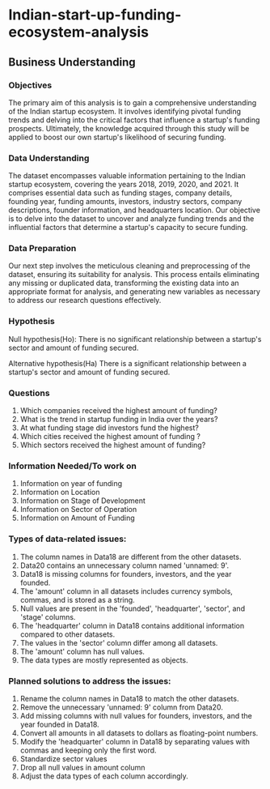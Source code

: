 # Indian-start-up-funding-ecosystem-analysis

## Business Understanding
### Objectives

The primary aim of this analysis is to gain a comprehensive understanding of the Indian startup ecosystem. It involves identifying pivotal funding trends and delving into the critical factors that influence a startup's funding prospects. Ultimately, the knowledge acquired through this study will be applied to boost our own startup's likelihood of securing funding.

### Data Understanding

The dataset encompasses valuable information pertaining to the Indian startup ecosystem, covering the years 2018, 2019, 2020, and 2021. It comprises essential data such as funding stages, company details, founding year, funding amounts, investors, industry sectors, company descriptions, founder information, and headquarters location. Our objective is to delve into the dataset to uncover and analyze funding trends and the influential factors that determine a startup's capacity to secure funding.

### Data Preparation

Our next step involves the meticulous cleaning and preprocessing of the dataset, ensuring its suitability for analysis. This process entails eliminating any missing or duplicated data, transforming the existing data into an appropriate format for analysis, and generating new variables as necessary to address our research questions effectively.

### Hypothesis 
Null hypothesis(Ho): There is no significant relationship between a startup's sector and amount of funding secured.

Alternative hypothesis(Ha) There is a significant relationship between a startup's sector and amount of funding secured.

### Questions
1. Which companies received the highest amount of funding? 
2. What is the trend in startup funding in India over the years?
3. At what funding stage did investors fund the highest?
4. Which cities received the highest amount of funding ?
5. Which sectors received the highest amount of funding? 

### Information Needed/To work on
1. Information on year of funding
2. Information on Location
3. Information on Stage of Development
4. Information on Sector of Operation
5. Information on Amount of Funding

### Types of data-related issues:

1. The column names in Data18 are different from the other datasets.
2. Data20 contains an unnecessary column named 'unnamed: 9'.
3. Data18 is missing columns for founders, investors, and the year founded.
4. The 'amount' column in all datasets includes currency symbols, commas, and is stored as a string.
5. Null values are present in the 'founded', 'headquarter', 'sector', and 'stage' columns.
6. The 'headquarter' column in Data18 contains additional information compared to other datasets.
7. The values in the 'sector' column differ among all datasets.
8. The 'amount' column has null values.
9. The data types are mostly represented as objects.

### Planned solutions to address the issues:

1. Rename the column names in Data18 to match the other datasets.
2. Remove the unnecessary 'unnamed: 9' column from Data20.
3. Add missing columns with null values for founders, investors, and the year founded in Data18.
4. Convert all amounts in all datasets to dollars as floating-point numbers.
5. Modify the 'headquarter' column in Data18 by separating values with commas and keeping only the first word.
6. Standardize sector values
7. Drop all null values in amount column
8. Adjust the data types of each column accordingly.
